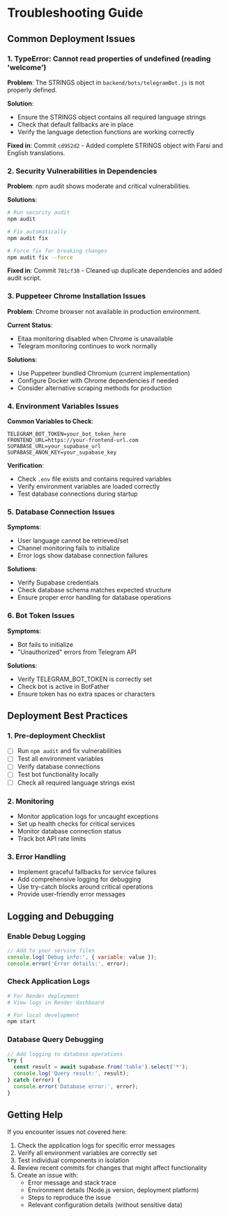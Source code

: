 # Troubleshooting Guide

## Common Deployment Issues

### 1. TypeError: Cannot read properties of undefined (reading 'welcome')

**Problem**: The STRINGS object in `backend/bots/telegramBot.js` is not properly defined.

**Solution**: 
- Ensure the STRINGS object contains all required language strings
- Check that default fallbacks are in place
- Verify the language detection functions are working correctly

**Fixed in**: Commit `cd952d2` - Added complete STRINGS object with Farsi and English translations.

### 2. Security Vulnerabilities in Dependencies

**Problem**: npm audit shows moderate and critical vulnerabilities.

**Solutions**:
```bash
# Run security audit
npm audit

# Fix automatically
npm audit fix

# Force fix for breaking changes
npm audit fix --force
```

**Fixed in**: Commit `781cf30` - Cleaned up duplicate dependencies and added audit script.

### 3. Puppeteer Chrome Installation Issues

**Problem**: Chrome browser not available in production environment.

**Current Status**: 
- Eitaa monitoring disabled when Chrome is unavailable
- Telegram monitoring continues to work normally

**Solutions**:
- Use Puppeteer bundled Chromium (current implementation)
- Configure Docker with Chrome dependencies if needed
- Consider alternative scraping methods for production

### 4. Environment Variables Issues

**Common Variables to Check**:
```env
TELEGRAM_BOT_TOKEN=your_bot_token_here
FRONTEND_URL=https://your-frontend-url.com
SUPABASE_URL=your_supabase_url
SUPABASE_ANON_KEY=your_supabase_key
```

**Verification**:
- Check `.env` file exists and contains required variables
- Verify environment variables are loaded correctly
- Test database connections during startup

### 5. Database Connection Issues

**Symptoms**: 
- User language cannot be retrieved/set
- Channel monitoring fails to initialize
- Error logs show database connection failures

**Solutions**:
- Verify Supabase credentials
- Check database schema matches expected structure
- Ensure proper error handling for database operations

### 6. Bot Token Issues

**Symptoms**:
- Bot fails to initialize
- "Unauthorized" errors from Telegram API

**Solutions**:
- Verify TELEGRAM_BOT_TOKEN is correctly set
- Check bot is active in BotFather
- Ensure token has no extra spaces or characters

## Deployment Best Practices

### 1. Pre-deployment Checklist
- [ ] Run `npm audit` and fix vulnerabilities
- [ ] Test all environment variables
- [ ] Verify database connections
- [ ] Test bot functionality locally
- [ ] Check all required language strings exist

### 2. Monitoring
- Monitor application logs for uncaught exceptions
- Set up health checks for critical services
- Monitor database connection status
- Track bot API rate limits

### 3. Error Handling
- Implement graceful fallbacks for service failures
- Add comprehensive logging for debugging
- Use try-catch blocks around critical operations
- Provide user-friendly error messages

## Logging and Debugging

### Enable Debug Logging
```javascript
// Add to your service files
console.log('Debug info:', { variable: value });
console.error('Error details:', error);
```

### Check Application Logs
```bash
# For Render deployment
# View logs in Render dashboard

# For local development
npm start
```

### Database Query Debugging
```javascript
// Add logging to database operations
try {
  const result = await supabase.from('table').select('*');
  console.log('Query result:', result);
} catch (error) {
  console.error('Database error:', error);
}
```

## Getting Help

If you encounter issues not covered here:

1. Check the application logs for specific error messages
2. Verify all environment variables are correctly set
3. Test individual components in isolation
4. Review recent commits for changes that might affect functionality
5. Create an issue with:
   - Error message and stack trace
   - Environment details (Node.js version, deployment platform)
   - Steps to reproduce the issue
   - Relevant configuration details (without sensitive data)
